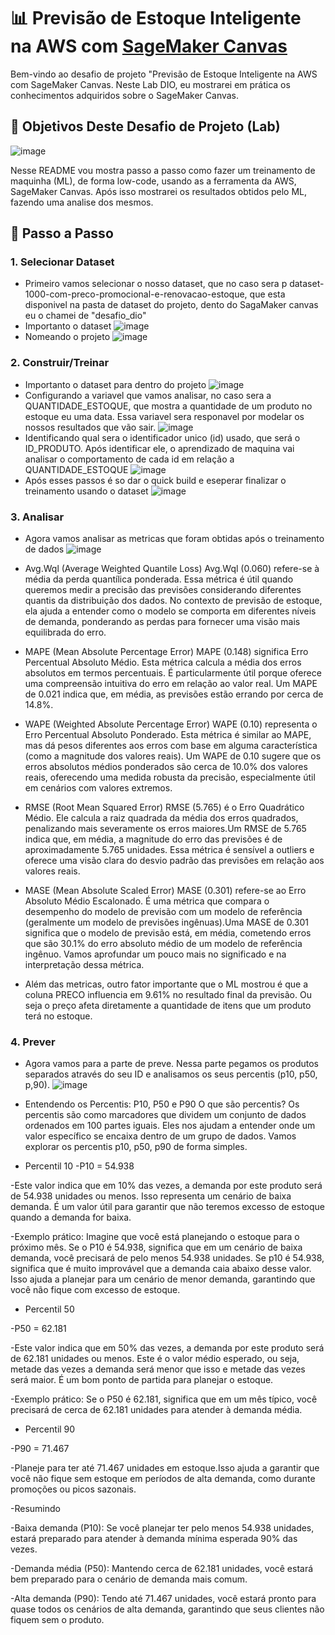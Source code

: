 # 📊 Previsão de Estoque Inteligente na AWS com [SageMaker Canvas](https://aws.amazon.com/pt/sagemaker/canvas/)

Bem-vindo ao desafio de projeto "Previsão de Estoque Inteligente na AWS com SageMaker Canvas. Neste Lab DIO, eu mostrarei em prática os conhecimentos adquiridos sobre o SageMaker Canvas.

## 🎯 Objetivos Deste Desafio de Projeto (Lab)

![image](https://github.com/digitalinnovationone/lab-aws-sagemaker-canvas-estoque/assets/730492/72f5c21f-5562-491e-aa42-2885a3184650)

Nesse README vou mostra passo a passo como fazer um treinamento de maquinha (ML), de forma low-code, usando as a ferramenta da AWS, SageMaker Canvas. Após isso mostrarei os resultados obtidos pelo ML, fazendo uma analise dos mesmos.


## 🚀 Passo a Passo

### 1. Selecionar Dataset

-  Primeiro vamos selecionar o nosso dataset, que no caso sera p dataset-1000-com-preco-promocional-e-renovacao-estoque, que esta disponivel na pasta de dataset do projeto, dento do SagaMaker canvas eu o chamei de "desafio_dio"
-  Importanto o dataset
  ![image](https://github.com/Caio-Henriquee/lab-aws-sagemaker-canvas-estoque/blob/main/img/Captura%20de%20tela%202024-06-27%20225554.png?raw=true)
-  Nomeando o projeto
  ![image](https://github.com/Caio-Henriquee/lab-aws-sagemaker-canvas-estoque/blob/main/img/Captura%20de%20tela%202024-06-27%20225639.png)


### 2. Construir/Treinar

-  Importanto o dataset para dentro do projeto
   ![image](https://github.com/Caio-Henriquee/lab-aws-sagemaker-canvas-estoque/blob/main/img/Captura%20de%20tela%202024-06-27%20225704.png?raw=true)
-  Configurando a variavel que vamos analisar, no caso sera a QUANTIDADE_ESTOQUE, que mostra a quantidade de um produto no estoque eu uma data. Essa variavel sera responavel por modelar os nossos resultados que vão sair.
   ![image](https://github.com/Caio-Henriquee/lab-aws-sagemaker-canvas-estoque/blob/main/img/Captura%20de%20tela%202024-06-27%20231422.png?raw=true)
-  Identificando qual sera o identificador unico (id) usado, que será o ID_PRODUTO. Após identificar ele, o aprendizado de maquina vai analisar o comportamento de cada id em relação a QUANTIDADE_ESTOQUE
   ![image](https://github.com/Caio-Henriquee/lab-aws-sagemaker-canvas-estoque/blob/main/img/Captura%20de%20tela%202024-06-27%20231449.png?raw=true)
-  Após esses passos é so dar o quick build e eseperar finalizar o treinamento usando o dataset
   ![image](https://github.com/Caio-Henriquee/lab-aws-sagemaker-canvas-estoque/blob/main/img/Captura%20de%20tela%202024-06-27%20231521.png?raw=true)

### 3. Analisar

  -  Agora vamos analisar as metricas que foram obtidas após o treinamento de dados 
   ![image](https://github.com/Caio-Henriquee/lab-aws-sagemaker-canvas-estoque/blob/main/img/Captura%20de%20tela%202024-06-27%20230939.png?raw=true)

  - Avg.Wql (Average Weighted Quantile Loss)
    Avg.Wql (0.060) refere-se à média da perda quantílica ponderada. Essa métrica é útil quando queremos medir a precisão das previsões considerando diferentes quantis da distribuição dos dados. No contexto de        previsão de estoque, ela ajuda a entender como o modelo se comporta em diferentes níveis de demanda, ponderando as perdas para fornecer uma visão mais equilibrada do erro.
    
 - MAPE (Mean Absolute Percentage Error)
   MAPE (0.148) significa Erro Percentual Absoluto Médio. Esta métrica calcula a média dos erros absolutos em termos percentuais. É particularmente útil porque oferece uma compreensão intuitiva do erro em relação    ao valor real. Um MAPE de 0.021 indica que, em média, as previsões estão errando por cerca de 14.8%.

 - WAPE (Weighted Absolute Percentage Error)
   WAPE (0.10) representa o Erro Percentual Absoluto Ponderado. Esta métrica é similar ao MAPE, mas dá pesos diferentes aos erros com base em alguma característica (como a magnitude dos valores reais). Um WAPE      de 0.10 sugere que os erros absolutos médios ponderados são cerca de 10.0% dos valores reais, oferecendo uma medida robusta da precisão, especialmente útil em cenários com valores extremos.  

- RMSE (Root Mean Squared Error)
  RMSE (5.765) é o Erro Quadrático Médio. Ele calcula a raiz quadrada da média dos erros quadrados, penalizando mais severamente os erros maiores.Um RMSE de 5.765 indica que, em média, a magnitude do erro das 
  previsões é de aproximadamente 5.765 unidades. Essa métrica é sensível a outliers e oferece uma visão clara do desvio padrão das previsões em relação aos valores reais.

- MASE (Mean Absolute Scaled Error)
  MASE (0.301) refere-se ao Erro Absoluto Médio Escalonado. É uma métrica que compara o desempenho do modelo de previsão com um modelo de referência (geralmente um modelo de previsões ingênuas).Uma MASE  de 0.301   significa que o modelo de previsão está, em média, cometendo erros que são 30.1% do erro absoluto médio de um modelo de referência ingênuo. Vamos aprofundar um pouco mais no 
  significado e na interpretação dessa métrica.

- Além das metricas, outro fator importante que o ML mostrou é que a coluna PRECO influencia em 9.61% no resultado final da previsão. Ou seja o preço afeta diretamente a quantidade de itens que um produto terá no   estoque.

### 4. Prever

-   Agora vamos para a parte de preve. Nessa parte pegamos os produtos separados através do seu ID e analisamos os seus percentis (p10, p50, p,90).
   ![image](https://github.com/Caio-Henriquee/lab-aws-sagemaker-canvas-estoque/blob/main/img/Captura%20de%20tela%202024-06-27%20233554.png?raw=true)

-   Entendendo os Percentis: P10, P50 e P90
O que são percentis?
Os percentis são como marcadores que dividem um conjunto de dados ordenados em 100 partes iguais. Eles nos ajudam a entender onde um valor específico se encaixa dentro de um grupo de dados. Vamos explorar os percentis p10, p50, p90 de forma simples.

- Percentil 10
-P10 = 54.938

-Este valor indica que em 10% das vezes, a demanda por este produto será de 54.938 unidades ou menos. Isso representa um cenário de baixa demanda. É um valor útil para garantir que não teremos excesso de estoque quando a demanda for baixa.

-Exemplo prático: Imagine que você está planejando o estoque para o próximo mês. Se o P10 é 54.938, significa que em um cenário de baixa demanda, você precisará de pelo menos 54.938 unidades. Se p10 é 54.938, significa que é muito improvável que a demanda caia abaixo desse valor. Isso ajuda a planejar para um cenário de menor demanda, garantindo que você não fique com excesso de estoque.

- Percentil 50
  
-P50 = 62.181

-Este valor indica que em 50% das vezes, a demanda por este produto será de 62.181 unidades ou menos. Este é o valor médio esperado, ou seja, metade das vezes a demanda será menor que isso e metade das vezes será maior. É um bom ponto de partida para planejar o estoque.

-Exemplo prático: Se o P50 é 62.181, significa que em um mês típico, você precisará de cerca de 62.181 unidades para atender à demanda média.

- Percentil 90

-P90 = 71.467

-Planeje para ter até 71.467 unidades em estoque.Isso ajuda a garantir que você não fique sem estoque em períodos de alta demanda, como durante promoções ou picos sazonais.

-Resumindo

-Baixa demanda (P10): Se você planejar ter pelo menos 54.938 unidades, estará preparado para atender à demanda mínima esperada 90% das vezes.

-Demanda média (P50): Mantendo cerca de 62.181 unidades, você estará bem preparado para o cenário de demanda mais comum.

-Alta demanda (P90): Tendo até 71.467 unidades, você estará pronto para quase todos os cenários de alta demanda, garantindo que seus clientes não fiquem sem o produto.

